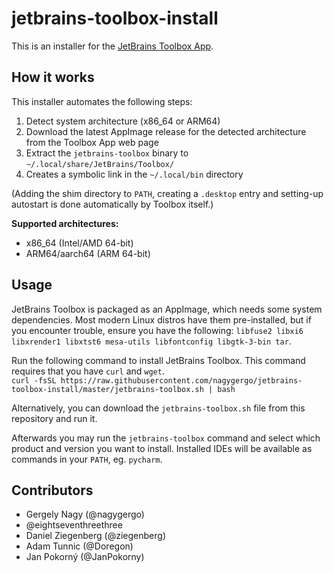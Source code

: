 # jetbrains-toolbox-install

This is an installer for the [JetBrains Toolbox App](https://www.jetbrains.com/toolbox-app/).

## How it works

This installer automates the following steps:

1. Detect system architecture (x86_64 or ARM64)
2. Download the latest AppImage release for the detected architecture from the Toolbox App web page
3. Extract the `jetbrains-toolbox` binary to `~/.local/share/JetBrains/Toolbox/`
4. Creates a symbolic link in the `~/.local/bin` directory

(Adding the shim directory to `PATH`, creating a `.desktop` entry and setting-up autostart is done automatically by Toolbox itself.)

**Supported architectures:**
- x86_64 (Intel/AMD 64-bit)
- ARM64/aarch64 (ARM 64-bit)

## Usage

JetBrains Toolbox is packaged as an AppImage, which needs some system dependencies. Most modern Linux distros have them pre-installed, but if you encounter trouble, ensure you have the following: `libfuse2 libxi6 libxrender1 libxtst6 mesa-utils libfontconfig libgtk-3-bin tar`.

Run the following command to install JetBrains Toolbox. This command requires that you have `curl` and `wget`.  
`curl -fsSL https://raw.githubusercontent.com/nagygergo/jetbrains-toolbox-install/master/jetbrains-toolbox.sh | bash`

Alternatively, you can download the `jetbrains-toolbox.sh` file from this repository and run it.

Afterwards you may run the `jetbrains-toolbox` command and select which product and version you want to install. Installed IDEs will be available as commands in your `PATH`, eg. `pycharm`.

## Contributors

 - Gergely Nagy (@nagygergo)
 - @eightseventhreethree
 - Daniel Ziegenberg (@ziegenberg)
 - Adam Tunnic (@Doregon)
 - Jan Pokorný (@JanPokorny)
